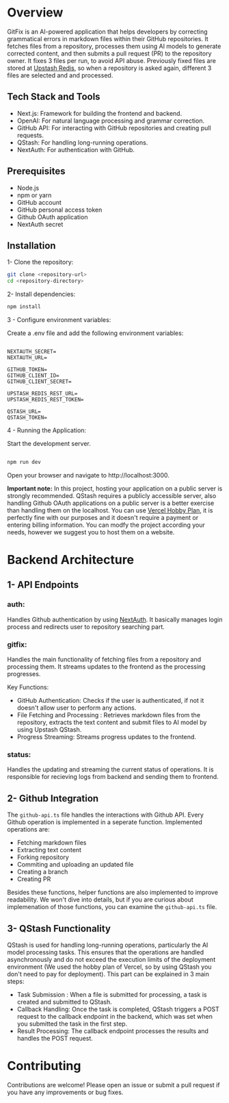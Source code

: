 # Overview
GitFix is an AI-powered application that helps developers by correcting grammatical errors in markdown files within their GitHub repositories. It fetches files from a repository, processes them using AI models to generate corrected content, and then submits a pull request (PR) to the repository owner. It fixes 3 files per run, to avoid API abuse. Previously fixed files are stored at [Upstash Redis](https://upstash.com/pricing/redis), so when a repository is asked again, different 3 files are selected and and processed. 


## Tech Stack and Tools

- Next.js: Framework for building the frontend and backend.
- OpenAI: For natural language processing and grammar correction.
- GitHub API: For interacting with GitHub repositories and creating pull requests.
- QStash: For handling long-running operations.
- NextAuth: For authentication with GitHub.
## Prerequisites

- Node.js
- npm or yarn
- GitHub account
- GitHub personal access token
- Github OAuth application
- NextAuth secret

## Installation

1- Clone the repository:

```bash
git clone <repository-url>
cd <repository-directory>
```

2- Install dependencies:

```bash
npm install
```
3 - Configure environment variables:

Create a .env file and add the following environment variables:

```env

NEXTAUTH_SECRET=
NEXTAUTH_URL=

GITHUB_TOKEN=
GITHUB_CLIENT_ID= 
GITHUB_CLIENT_SECRET=

UPSTASH_REDIS_REST_URL=
UPSTASH_REDIS_REST_TOKEN=

QSTASH_URL=
QSTASH_TOKEN=

```

4 - Running the Application:

Start the development server.

```bash

npm run dev
```
Open your browser and navigate to http://localhost:3000.

**Important note:** In this project, hosting your application on a public server is strongly recommended. QStash requires a publicly accessible server, also handling Github OAuth applications on a public server is a better exercise than handling them on the localhost. You can use [Vercel Hobby Plan](https://vercel.com/docs/accounts/plans/hobby), it is perfectly fine with our purposes and it doesn't require a payment or entering billing information. You can modfy the project according your needs, however we suggest you to host them on a website.

# Backend Architecture
## 1- API Endpoints

### auth:
Handles Github authentication by using [NextAuth](https://next-auth.js.org/). It basically manages login process and redirects user to repository searching part.

### gitfix:
Handles the main functionality of fetching files from a repository and processing them. It streams updates to the frontend as the processing progresses.

Key Functions:

  - GitHub Authentication: Checks if the user is authenticated, if not it doesn't allow user to perform any actions.
  - File Fetching and Processing : Retrieves markdown files from the repository, extracts the text content and submit files to AI model by using Upstash QStash. 
  - Progress Streaming: Streams progress updates to the frontend.
  
### status:
Handles the updating and streaming the current status of operations. It is responsible for recieving logs from backend and sending them to frontend. 

## 2- Github Integration

The `github-api.ts` file handles the interactions with Github API. Every Github operation is implemented in a seperate function. Implemented operations are:
- Fetching markdown files
- Extracting text content
- Forking repository
- Commiting and uploading an updated file
- Creating a branch
- Creating PR

Besides these functions, helper functions are also implemented to improve readability. We won't dive into details, but if you are curious about implemenation of those functions, you can examine the `github-api.ts` file.

## 3- QStash Functionality
QStash is used for handling long-running operations, particularly the AI model processing tasks. This ensures that the operations are handled asynchronously and do not exceed the execution limits of the deployment environment (We used the hobby plan of Vercel, so by using QStash you don't need to pay for deployment). This part can be explained in 3 main steps:
- Task Submission : When a file is submitted for processing, a task is created and submitted to QStash.
- Callback Handling: Once the task is completed, QStash triggers a POST request to the callback endpoint in the backend, which was set when you submitted the task in the first step.
- Result Processing: The callback endpoint processes the results and handles the POST request.


# Contributing

Contributions are welcome! Please open an issue or submit a pull request if you have any improvements or bug fixes.